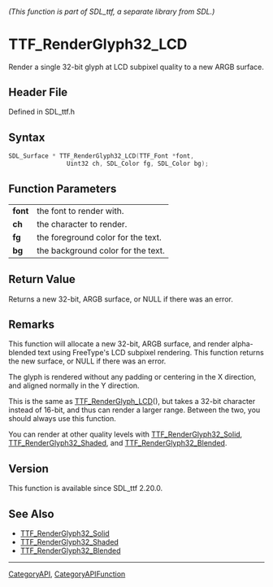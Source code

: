 ###### (This function is part of SDL_ttf, a separate library from SDL.)
# TTF_RenderGlyph32_LCD

Render a single 32-bit glyph at LCD subpixel quality to a new ARGB surface.

## Header File

Defined in SDL_ttf.h

## Syntax

```c
SDL_Surface * TTF_RenderGlyph32_LCD(TTF_Font *font,
                Uint32 ch, SDL_Color fg, SDL_Color bg);

```

## Function Parameters

|              |                                    |
| ------------ | ---------------------------------- |
| **font**     | the font to render with.           |
| **ch**       | the character to render.           |
| **fg**       | the foreground color for the text. |
| **bg**       | the background color for the text. |

## Return Value

Returns a new 32-bit, ARGB surface, or NULL if there was an error.

## Remarks

This function will allocate a new 32-bit, ARGB surface, and render
alpha-blended text using FreeType's LCD subpixel rendering. This function
returns the new surface, or NULL if there was an error.

The glyph is rendered without any padding or centering in the X direction,
and aligned normally in the Y direction.

This is the same as [TTF_RenderGlyph_LCD](TTF_RenderGlyph_LCD)(), but takes
a 32-bit character instead of 16-bit, and thus can render a larger range.
Between the two, you should always use this function.

You can render at other quality levels with
[TTF_RenderGlyph32_Solid](TTF_RenderGlyph32_Solid),
[TTF_RenderGlyph32_Shaded](TTF_RenderGlyph32_Shaded), and
[TTF_RenderGlyph32_Blended](TTF_RenderGlyph32_Blended).

## Version

This function is available since SDL_ttf 2.20.0.

## See Also

- [TTF_RenderGlyph32_Solid](TTF_RenderGlyph32_Solid)
- [TTF_RenderGlyph32_Shaded](TTF_RenderGlyph32_Shaded)
- [TTF_RenderGlyph32_Blended](TTF_RenderGlyph32_Blended)

----
[CategoryAPI](CategoryAPI), [CategoryAPIFunction](CategoryAPIFunction)

